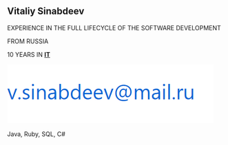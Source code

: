 ## Vitaliy Sinabdeev


EXPERIENCE IN THE FULL LIFECYCLE OF THE SOFTWARE DEVELOPMENT


FROM RUSSIA 



10 YEARS IN **[IT](https://en.wikipedia.org/wiki/Information_technology)**

 

![](mail2.png)



Java, Ruby, SQL, C#


